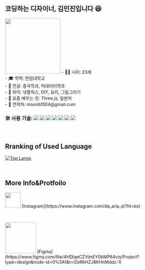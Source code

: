 ## 코딩하는 디자이너, 김민진입니다 😆
<img width=180px src="https://user-images.githubusercontent.com/62200762/196028078-edb19696-be22-4da2-9d04-6880b8268099.JPG">
- 🙍‍♀️ 나이: 23세<br/>
- 🎓 학력: 한림대학교<br/>
- 📖 전공: 중국학과, 빅데이터학과<br/>
- 🥳 취미: 넷플릭스, DIY, 요리, 그림그리기<br/>
- 🌱 요즘 배우는 것: Three.js, 일본어<br/>
- 💬 연락처: moonb1504@gmail.com<br/>

### 🛠 사용 기술:  <img src="https://img.shields.io/badge/Adobe Illustrator-FF9A00?style=flat-squre&logo=Adobe Illustrator&logoColor=white"/> <img src="https://img.shields.io/badge/Adobe Photoshop-31A8FF?style=flat-squre&logo=Adobe Photoshop&logoColor=white"/> <img src="https://img.shields.io/badge/HTML5-E34F26?style=flat-squre&logo=HTML5&logoColor=white"/> <img src="https://img.shields.io/badge/CSS3-1572B6?style=flat-squre&logo=CSS3&logoColor=white"/> <img src="https://img.shields.io/badge/JavaScript-F7DF1E?style=flat-squre&logo=JavaScript&logoColor=white"/> <img src="https://img.shields.io/badge/MySQL-4479A1?style=flat-squre&logo=MySQL&logoColor=white"/> <img src="https://img.shields.io/badge/MongoDB-47A248?style=flat-squre&logo=MongoDB&logoColor=white"/> 

&nbsp;

## Rranking of Used Language
[![Top Langs](https://github-readme-stats.vercel.app/api/top-langs/?username=Miinjin&langs_count=8)](https://github.com/Miinjin/github-readme-stats)

&nbsp;

## More Info&Protfoilo
<img width=50px src="https://user-images.githubusercontent.com/62200762/196027288-b7ba49e7-8191-4bba-83a5-05dc8010bf36.png">
[Instagram](https://www.instagram.com/da_aria_d/?hl=ko)

&nbsp;
&nbsp;

<img width=100px src="https://user-images.githubusercontent.com/62200762/196027467-5e4814e5-e22d-4c5a-96d2-2f94513af6dd.png">
[Figma](https://www.figma.com/file/4HDlqeCZYdnEY0bMP64vis/Project?type=design&node-id=0%3A1&t=lZeRbHZJ8KHnMddz-1)


